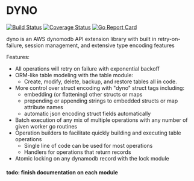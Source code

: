 DYNO
====
[![Build Status](https://travis-ci.com/ericmaustin/dyno.svg?branch=master)](https://travis-ci.com/ericmaustin/dyno)
[![Coverage Status](https://coveralls.io/repos/github/ericmaustin/dyno/badge.svg?branch=master)](https://coveralls.io/github/ericmaustin/dyno?branch=master)
[![Go Report Card](https://goreportcard.com/badge/github.com/ericmaustin/dyno)](https://goreportcard.com/report/github.com/ericmaustin/dyno)

dyno is an AWS dynomodb API extension library with built in retry-on-failure, session management, and extensive type
encoding features

Features:
- All operations will retry on failure with exponential backoff
- ORM-like table modeling with the table module: 
    - Create, modify, delete, backup, and restore tables all in code.
- More control over struct encoding with "dyno" struct tags including:
    - embedding (or flattening) other structs or maps
    - prepending or appending strings to embedded structs or map attribute names
    - automatic json encoding struct fields automatically
- Batch execution of any mix of multiple operations with any number of given worker go routines
- Operation builders to facilitate quickly building and executing table operations
    - Single line of code can be used for most operations
    - Handlers for operations that return records 
- Atomic locking on any dynamodb record with the lock module


#### todo: finish documentation on each module